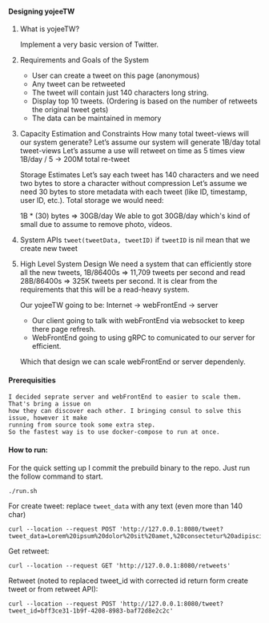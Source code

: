 #### Designing yojeeTW

1. What is yojeeTW? 

    Implement a very basic version of Twitter.

2. Requirements and Goals of the System
    - User can create a tweet on this page (anonymous)
    - Any tweet can be retweeted
    - The tweet will contain just 140 characters long string. 
    - Display top 10 tweets. (Ordering is based on the number of retweets the original tweet gets) 
    - The data can be maintained in memory

3. Capacity Estimation and Constraints
    How many total tweet-views will our system generate? 
    Let’s assume our system will generate 1B/day total tweet-views
    Let’s assume a use will retweet on time as 5 times view 1B/day / 5 -> 200M total re-tweet

    Storage Estimates 
    Let’s say each tweet has 140 characters and we need two bytes to store a character without compression
    Let’s assume we need 30 bytes to store metadata with each tweet (like ID, timestamp, user ID, etc.). Total storage we would need:

    1B * (30) bytes => 30GB/day
    We able to got 30GB/day which's kind of small due to assume to remove photo, videos. 

4. System APIs
    `tweet(tweetData, tweetID)`
    if `tweetID` is nil mean that we create new tweet
    
5. High Level System Design
    We need a system that can efficiently store all the new tweets, 1B/86400s => 11,709 tweets per second and read 28B/86400s => 325K tweets per second. 
    It is clear from the requirements that this will be a read-heavy system.

    Our yojeeTW going to be:
    Internet -> webFrontEnd -> server
    - Our client going to talk with webFrontEnd via websocket to keep there page refresh.
    - WebFrontEnd going to using gRPC to comunicated to our server for efficient. 

    Which that design we can scale webFrontEnd or server dependenly.

#### Prerequisities
    I decided seprate server and webFrontEnd to easier to scale them. That's bring a issue on 
    how they can discover each other. I bringing consul to solve this issue, however it make
    running from source took some extra step. 
    So the fastest way is to use docker-compose to run at once.

#### How to run:
For the quick setting up I commit the prebuild binary to the repo. Just run the follow command to start.

`./run.sh`

For create tweet: replace `tweet_data` with any text (even more than 140 char)

```
curl --location --request POST 'http://127.0.0.1:8080/tweet?tweet_data=Lorem%20ipsum%20dolor%20sit%20amet,%20consectetur%20adipiscing%20elit.%20Pellentesque%20interdum%20rutrum%20sodales.%20Nullam%20mattis%20fermentum%20libero,%20non%20volutpat.%20'

```

Get retweet:

```
curl --location --request GET 'http://127.0.0.1:8080/retweets'
```

Retweet (noted to replaced tweet_id with corrected id return form create tweet or from retweet API):

```
curl --location --request POST 'http://127.0.0.1:8080/tweet?tweet_id=bff3ce31-1b9f-4208-8983-baf72d8e2c2c'
```

